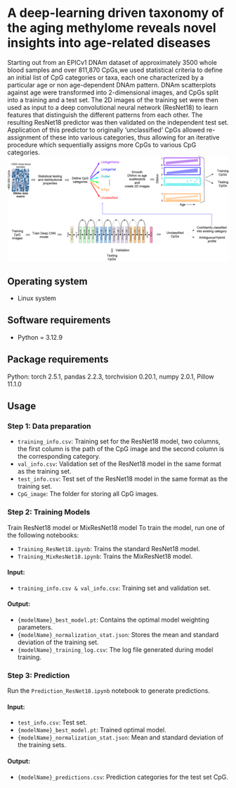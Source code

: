 # A deep-learning driven taxonomy of the aging methylome reveals novel insights into age-related diseases
Starting out from an EPICv1 DNAm dataset of approximately 3500 whole blood samples and over 811,870 CpGs,we used statistical criteria to define an initial list of CpG categories or taxa, each one characterized by a particular age or non age-dependent DNAm pattern. DNAm scatterplots against age were transformed into 2-dimensional images, and CpGs split into a training and a test set. The 2D images of the training set were then used as input to a deep convolutional neural network (ResNet18) to learn features that distinguish the different patterns from each other. The resulting ResNet18 predictor was then validated on the independent test set. Application of this predictor to originally ‘unclassified’ CpGs allowed re-assignment of these into various categories, thus allowing for an iterative procedure which sequentially assigns more CpGs to various CpG categories. 
![Workflow](./Figure/Workflow.png)


<!-- Operating system -->
## Operating system

+ Linux system

<!-- Softeware requirements -->
## Software requirements
+ Python = 3.12.9


<!-- Softeware requirements -->
## Package requirements
Python: torch 2.5.1, pandas 2.2.3, torchvision 0.20.1, numpy 2.0.1, Pillow 11.1.0

<!-- Usage -->
## Usage

### Step 1: Data preparation
+ `training_info.csv`: Training set for the ResNet18 model, two columns, the first column is the path of the CpG image and the second column is the corresponding category.
+ `val_info.csv`: Validation set of the ResNet18 model in the same format as the training set.
+ `test_info.csv`: Test set of the ResNet18 model in the same format as the training set.
+ `CpG_image`: The folder for storing all CpG images.

### Step 2: Training Models
Train ResNet18 model or MixResNet18 model
To train the model, run one of the following notebooks:
* `Training_ResNet18.ipynb`: Trains the standard ResNet18 model.
* `Training_MixResNet18.ipynb`: Trains the MixResNet18 model.
#### Input:

+ `training_info.csv & val_info.csv`: Training set and validation set.

#### Output:

+ `{modelName}_best_model.pt`: Contains the optimal model weighting parameters.
+ `{modelName}_normalization_stat.json`: Stores the mean and standard deviation of the training set.
+ `{modelName}_training_log.csv`: The log file generated during model training.
### Step 3: Prediction
Run the `Prediction_ResNet18.ipynb` notebook to generate predictions.
#### Input:
+ `test_info.csv`: Test set.
+ `{modelName}_best_model.pt`: Trained optimal model.
+ `{modelName}_normalization_stat.json`: Mean and standard deviation of the training sets.
#### Output:

+ `{modelName}_predictions.csv`: Prediction categories for the test set CpG.

